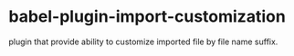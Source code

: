 # babel-plugin-import-customization
plugin that provide ability to customize imported file by file name suffix.
